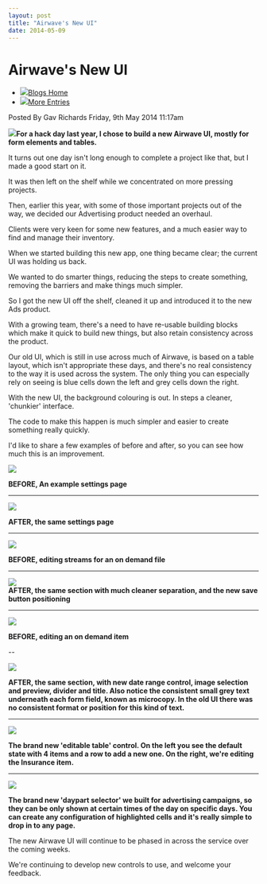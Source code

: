 ```yaml
---
layout: post
title: "Airwave's New UI"
date: 2014-05-09
---
```


# Airwave's New UI

  * [![](http://i.gmstatic.net/blo.png)Blogs Home](/about/blogs/)
  * [![](http://i.gmstatic.net/back.png)More Entries](/about/blogs/blog-130724/)

Posted By Gav Richards Friday, 9th May 2014 11:17am

![](http://mm.gmstatic.net/1/896712.jpg)**For a hack day last year, I chose to
build a new Airwave UI, mostly for form elements and tables.**

It turns out one day isn't long enough to complete a project like that, but I
made a good start on it.

It was then left on the shelf while we concentrated on more pressing projects.

Then, earlier this year, with some of those important projects out of the way,
we decided our Advertising product needed an overhaul.

Clients were very keen for some new features, and a much easier way to find
and manage their inventory.

When we started building this new app, one thing became clear; the current UI
was holding us back.

We wanted to do smarter things, reducing the steps to create something,
removing the barriers and make things much simpler.

So I got the new UI off the shelf, cleaned it up and introduced it to the new
Ads product.

With a growing team, there's a need to have re-usable building blocks which
make it quick to build new things, but also retain consistency across the
product.

Our old UI, which is still in use across much of Airwave, is based on a table
layout, which isn't appropriate these days, and there's no real consistency to
the way it is used across the system. The only thing you can especially rely
on seeing is blue cells down the left and grey cells down the right.

With the new UI, the background colouring is out. In steps a cleaner,
'chunkier' interface.

The code to make this happen is much simpler and easier to create something
really quickly.

I'd like to share a few examples of before and after, so you can see how much
this is an improvement.

![](http://mm.gmstatic.net/1/214919.png)

**BEFORE, An example settings page**

---

![](http://mm.gmstatic.net/1/553935.jpg)

**AFTER, the same settings page**

---

![](http://mm.gmstatic.net/1/114589.jpg)

**BEFORE, editing streams for an on demand file**

---

**![](http://mm.gmstatic.net/1/374053.jpg)  
AFTER, the same section with much cleaner separation, and the new save button
positioning**

---

![](http://mm.gmstatic.net/1/658378.png)

**BEFORE, editing an on demand item**

--

![](http://mm.gmstatic.net/1/880226.jpg)

**AFTER, the same section, with new date range control, image selection and preview, divider and title. Also notice the consistent small grey text underneath each form field, known as microcopy. In the old UI there was no consistent format or position for this kind of text.**

---

![](http://mm.gmstatic.net/1/154365.jpg)

**The brand new 'editable table' control. On the left you see the default state with 4 items and a row to add a new one. On the right, we're editing the Insurance item.**

---

![](http://mm.gmstatic.net/1/836905.jpg)

**The brand new 'daypart selector' we built for advertising campaigns, so they can be only shown at certain times of the day on specific days. You can create any configuration of highlighted cells and it's really simple to drop in to any page.**

The new Airwave UI will continue to be phased in across the service over the
coming weeks.

We're continuing to develop new controls to use, and welcome your feedback.
